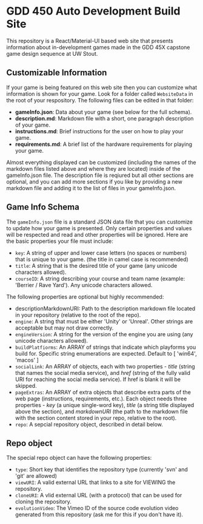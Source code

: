# GDD 450 Auto Development Build Site
This repository is a React/Material-UI based web site that presents information about in-development games made in the GDD 45X capstone game design sequence at UW Stout.

## Customizable Information
If your game is being featured on this web site then you can customize what information is shown for your game. Look for a folder called `WebsiteData` in the root of your respository. The following files can be edited in that folder:
- **gameInfo.json**: Data about your game (see below for the full schema).
- **description.md**: Markdown file with a short, one paragraph description of your game.
- **instructions.md**: Brief instructions for the user on how to play your game.
- **requirements.md**: A brief list of the hardware requirements for playing your game.

Almost everything displayed can be customized (including the names of the markdown files listed above and where they are located) inside of the gameInfo.json file. The description file is reqiured but all other sections are optional, and you can add more sections if you like by providing a new markdown file and adding it to the list of files in your gameInfo.json.

## Game Info Schema
The `gameInfo.json` file is a standard JSON data file that you can customize to update how your game is presented. Only certain properties and values will be respected and read and other properties will be ignored.  Here are the basic properties your file must include:
* `key`: A string of upper and lower case letters (no spaces or numbers) that is unique to your game. (the title in camel case is recommended)
* `title`: A string that is the desired title of your game (any unicode characters allowed).
* `courseID`: A string describing your course and team name (example: 'Berrier / Rave Yard').  Any unicode characters allowed.

The following properties are optional but highly recommended:
* descriptionMarkdownURI: Path to the description markdown file located in your repository (relative to the root of the repo).
* `engine`: A string that must be either 'Unity' or 'Unreal'. Other strings are acceptable but may not draw correctly.
* `engineVersion`: A string for the version of the engine you are using (any unicode characters allowed).
* `buildPlatfiorms`: An ARRAY of strings that indicate which playforms you build for. Specific string enumerations are expected. Default to [ 'win64', 'macos' ]
* `socialLink`: An ARRAY of objects, each with two properties - _title_ (string that names the social media service), and _href_ (string of the fully valid URI for reaching the social media service). If href is blank it will be skipped.
* `pageExtras`: An ARRAY of extra objects that describe extra parts of the web page (instructions, requirements, etc.).  Each object needs three properties - _key_ (a unique single-word key), _title_ (a string title displayed above the section), and _markdownURI_ (the path to the markdown file with the section content stored in your repo, relative to the root).
* `repo`: A sepcial repository object, described in detail below.

## Repo object
The special repo object can have the following properties:
* `type`: Short key that identifies the repository type (currently 'svn' and 'git' are allowed)
* `viewURI`: A valid external URL that links to a site for VIEWING the repository.
* `cloneURI`: A vlid external URL (with a protocol) that can be used for cloning the repository.
* `evolutionVideo`: The Vimeo ID of the source code evolution video generated from this repository (ask me for this if you don't have it).
